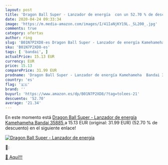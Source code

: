 ```yaml
---
layout: post
title: 'Dragon Ball Super - Lanzador de energía  con un 52.70 % de descuento'
date: 2020-04-24 09:33:34
image: 'https://m.media-amazon.com/images/I/41IaNjKY19L._SL200_.jpg'
comments: true
category: ofertas
author: ring
slug: 'B01N7P2XD8-es Dragon Ball Super - Lanzador de energía Kamehameha Bandai...'
sku: 'B01N7P2XD8-es'
tags: [ 'bandai', ]
actualPrice: 15.13 EUR
currency: EUR
price: 15.13
comparePrice: 31.99 EUR
prodname: 'Dragon Ball Super - Lanzador de energía Kamehameha  Bandai 35885 '
country: 'es'
flag: '🇪🇸'
brand: ''
buyurl: 'https://www.amazon.es/dp/B01N7P2XD8/?tag=tolees-21'
descuento: '52.70'
average: '21.34'
---
```


En este momento está [Dragon Ball Super - Lanzador de energía Kamehameha  Bandai 35885 ](https://www.amazon.es/dp/B01N7P2XD8/?tag=tolees-21) a 15.13 EUR (original: 31.99 EUR) (52.70 %  de descuento) en el siguiente enlace!

[![Dragon Ball Super - Lanzador de energía ](https://m.media-amazon.com/images/I/41IaNjKY19L._SL200_.jpg)](https://www.amazon.es/dp/B01N7P2XD8/?tag=tolees-21)

🔎:


[🛒 Aquí!!!](https://www.amazon.es/dp/B01N7P2XD8/?tag=tolees-21)
